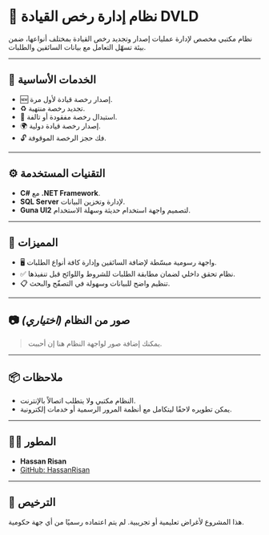 # 🪪 نظام إدارة رخص القيادة DVLD

نظام مكتبي مخصص لإدارة عمليات إصدار وتجديد رخص القيادة بمختلف أنواعها، ضمن بيئة تسهّل التعامل مع بيانات السائقين والطلبات.

---

## 🚀 الخدمات الأساسية

- 🆕 إصدار رخصة قيادة لأول مرة.
- ♻️ تجديد رخصة منتهية.
- 🔁 استبدال رخصة مفقودة أو تالفة.
- 🌍 إصدار رخصة قيادة دولية.
- 🔓 فك حجز الرخصة الموقوفة.

---

## ⚙️ التقنيات المستخدمة

- **C#** مع **.NET Framework**.
- **SQL Server** لإدارة وتخزين البيانات.
- **Guna UI2** لتصميم واجهة استخدام حديثة وسهلة الاستخدام.

---

## 🎯 المميزات

- 🖥️ واجهة رسومية مبسّطة لإضافة السائقين وإدارة كافة أنواع الطلبات.
- ✅ نظام تحقق داخلي لضمان مطابقة الطلبات للشروط واللوائح قبل تنفيذها.
- 📋 تنظيم واضح للبيانات وسهولة في التصفّح والبحث.

---

## 📷 صور من النظام *(اختياري)*

> يمكنك إضافة صور لواجهة النظام هنا إن أحببت.

---

## 📦 ملاحظات

- النظام مكتبي ولا يتطلب اتصالاً بالإنترنت.
- يمكن تطويره لاحقًا ليتكامل مع أنظمة المرور الرسمية أو خدمات إلكترونية.

---

## 👨‍💻 المطور

- **Hassan Risan**  
- [GitHub: HassanRisan](https://github.com/HassanRisan)

---

## 📜 الترخيص

هذا المشروع لأغراض تعليمية أو تجريبية. لم يتم اعتماده رسميًا من أي جهة حكومية.

